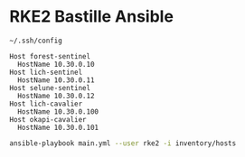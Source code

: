 # RKE2 Bastille Ansible

`~/.ssh/config`
```
Host forest-sentinel
  HostName 10.30.0.10
Host lich-sentinel
  HostName 10.30.0.11
Host selune-sentinel
  HostName 10.30.0.12
Host lich-cavalier
  HostName 10.30.0.100
Host okapi-cavalier
  HostName 10.30.0.101
```


```bash
ansible-playbook main.yml --user rke2 -i inventory/hosts
```